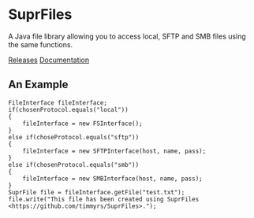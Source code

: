 # SuprFiles

A Java file library allowing you to access local, SFTP and SMB files using the same functions.

[Releases](https://github.com/timmyrs/SuprFiles/releases) [Documentation](https://timmyrs.github.io/SuprFiles/)

## An Example

	FileInterface fileInterface;
	if(chosenProtocol.equals("local"))
	{
		fileInterface = new FSInterface();
	}
	else if(choseProtocol.equals("sftp"))
	{
		fileInterface = new SFTPInterface(host, name, pass);
	}
	else if(chosenProtocol.equals("smb"))
	{
		fileInterface = new SMBInterface(host, name, pass);
	}
	SuprFile file = fileInterface.getFile("test.txt");
	file.write("This file has been created using SuprFiles <https://github.com/timmyrs/SuprFiles>.");
